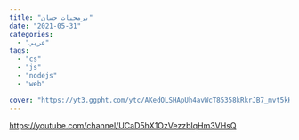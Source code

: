 ```yaml
---
title: "برمجيات حسان"
date: "2021-05-31"
categories:
  - "عربي"
tags:
  - "cs"
  - "js"
  - "nodejs"
  - "web"

cover: "https://yt3.ggpht.com/ytc/AKedOLSHApUh4avWcT85358kRkrJB7_mvt5kHH7A-N1-=s48-c-k-c0x00ffffff-no-rj"
---
```


https://youtube.com/channel/UCaD5hX1OzVezzbIqHm3VHsQ
